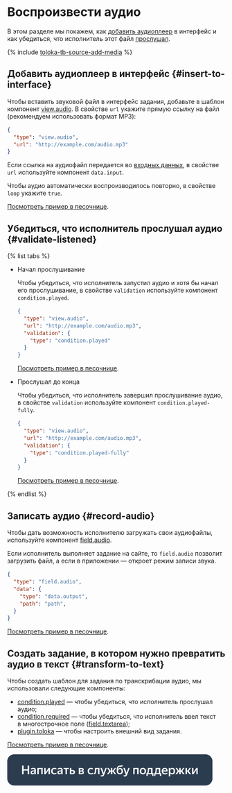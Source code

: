 # Воспроизвести аудио

В этом разделе мы покажем, как [добавить аудиоплеер](#insert-to-interface) в интерфейс и как убедиться, что исполнитель этот файл [прослушал](#validate-listened).

{% include [toloka-tb-source-add-media](../_includes/toloka-tb-source/id-toloka-tb-source/add-media.md) %}



## Добавить аудиоплеер в интерфейс {#insert-to-interface}

Чтобы вставить звуковой файл в интерфейс задания, добавьте в шаблон компонент [view.audio](../reference/view.audio.md). В свойстве `url` укажите прямую ссылку на файл (рекомендуем использовать формат MP3):
```json
{
  "type": "view.audio",
  "url": "http://example.com/audio.mp3"
}
```

Если ссылка на аудиофайл передается во [входных данных](work-with-data.md), в свойстве `url` используйте компонент `data.input`.

Чтобы аудио автоматически воспроизводилось повторно, в свойстве `loop` укажите `true`.

[Посмотреть пример в песочнице](https://clck.ru/QuusY).


## Убедиться, что исполнитель прослушал аудио {#validate-listened}

{% list tabs %}

- Начал прослушивание

  Чтобы убедиться, что исполнитель запустил аудио и хотя бы начал его прослушивание, в свойстве `validation` используйте компонент `condition.played`.
  ```json
  {
    "type": "view.audio",
    "url": "http://example.com/audio.mp3",
    "validation": {
      "type": "condition.played"
    }
  }
  ```

  [Посмотреть пример в песочнице](https://clck.ru/Quuzb).

- Прослушал до конца

  Чтобы убедиться, что исполнитель завершил прослушивание аудио, в свойстве `validation` используйте компонент `condition.played-fully`.
  ```json
  {
    "type": "view.audio",
    "url": "http://example.com/audio.mp3",
    "validation": {
      "type": "condition.played-fully"
    }
  }
  ```

  [Посмотреть пример в песочнице](https://clck.ru/Quv4p).

{% endlist %}

## Записать аудио {#record-audio}

Чтобы дать возможность исполнителю загружать свои аудиофайлы, используйте компонент [field.audio](../reference/field.audio.md).

Если исполнитель выполняет задание на сайте, то `field.audio` позволит загрузить файл, а если в приложении — откроет режим записи звука.

```json
{
  "type": "field.audio",
  "data": {
    "type": "data.output",
    "path": "path",
  }
}
```

[Посмотреть пример в песочнице](https://clck.ru/TEDEW).


## Создать задание, в котором нужно превратить аудио в текст {#transform-to-text}

Чтобы создать шаблон для задания по транскрибации аудио, мы использовали следующие компоненты:

- [condition.played](../reference/condition.played.md) — чтобы убедиться, что исполнитель прослушал аудио;
- [condition.required](../reference/condition.required.md) — чтобы убедиться, что исполнитель ввел текст в многострочное поле ([field.textarea](../reference/field.textarea.md));
- [plugin.toloka](../reference/plugin.toloka.md) — чтобы настроить внешний вид задания.

[Посмотреть пример в песочнице](https://clck.ru/QpFYn).


[![](../_images/buttons/contact-support.svg)](../concepts/support.md)
